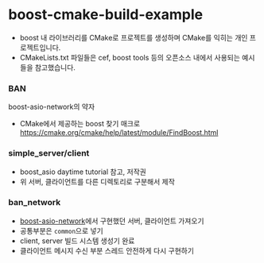 # boost-cmake-build-example
- boost 내 라이브러리를 CMake로 프로젝트를 생성하며 CMake를 익히는 개인 프로젝트입니다.
- CMakeLists.txt 파일들은 cef, boost tools 등의 오픈소스 내에서 사용되는 예시들을 참고했습니다.

### BAN
boost-asio-network의 약자
- CMake에서 제공하는 boost 찾기 매크로 https://cmake.org/cmake/help/latest/module/FindBoost.html

### simple_server/client
- boost_asio daytime tutorial 참고, 저작권
- 위 서버, 클라이언트를 다른 디렉토리로 구분해서 제작

### ban_network
- [boost-asio-network](https://github.com/PioneerRedwood/boost-asio-network)에서 구현했던 서버, 클라이언트 가져오기
- 공통부분은 `common`으로 넣기
- client, server 빌드 시스템 생성기 완료
- 클라이언트 메시지 수신 부분 스레드 안전하게 다시 구현하기
